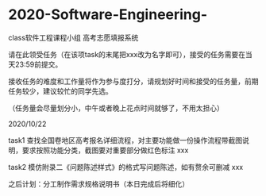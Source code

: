 # 2020-Software-Engineering-
class软件工程课程小组 高考志愿填报系统

请在此领受任务（在该项task的末尾把xxx改为名字即可），接受的任务需要在当天23:59前提交。

接收任务的难度和工作量将作为参与度打分，请规划好时间和接受的任务量，前期任务较少，建议较忙的同学先选。

（任务量会尽量划分小，中午或者晚上花点时间就够了，不用太担心）

2020/10/22

task1 查找全国卷地区高考报名详细流程，对主要功能做一份操作流程带截图说明，要求按照功能分类，截图要对重要部分做红色标注  xxx

task2 模仿附录二《问题陈述样式》的格式写问题陈述，如有赘余可删减 xxx

之后计划：分工制作需求规格说明书（本日完成后将细化）
